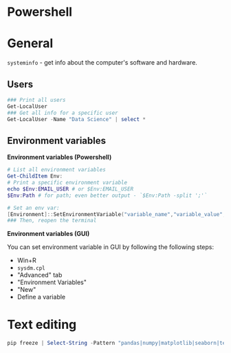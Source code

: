 
# Powershell

# General

`systeminfo` - get info about the computer's software and hardware.

## Users

```powershell
### Print all users
Get-LocalUser
### Get all info for a specific user
Get-LocalUser -Name "Data Science" | select *
```

## Environment variables

**Environment variables (Powershell)**

```powershell
# List all environment variables
Get-ChildItem Env:
# Print a specific environment variable
echo $Env:EMAIL_USER # or $Env:EMAIL_USER
$Env:Path # for path; even better output - `$Env:Path -split ';'`

# Set an env var:
[Environment]::SetEnvironmentVariable("variable_name","variable_value","User")
### Then, reopen the terminal
```

**Environment variables (GUI)**

You can set environment variable in GUI by following the following steps:
- Win+R
- `sysdm.cpl`
- "Advanced" tab
- "Environment Variables"
- "New"
- Define a variable


# Text editing

```powershell
pip freeze | Select-String -Pattern "pandas|numpy|matplotlib|seaborn|tensorflow" > requirements.txt
```
